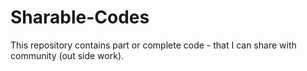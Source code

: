 Sharable-Codes
==============

This repository contains part or complete code - that I can share with community (out side work).
